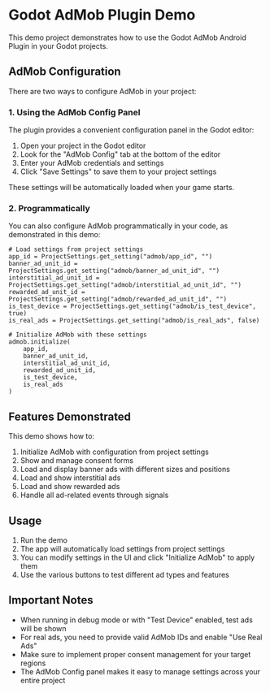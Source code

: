 # Godot AdMob Plugin Demo

This demo project demonstrates how to use the Godot AdMob Android Plugin in your Godot projects.

## AdMob Configuration

There are two ways to configure AdMob in your project:

### 1. Using the AdMob Config Panel

The plugin provides a convenient configuration panel in the Godot editor:

1. Open your project in the Godot editor
2. Look for the "AdMob Config" tab at the bottom of the editor
3. Enter your AdMob credentials and settings
4. Click "Save Settings" to save them to your project settings

These settings will be automatically loaded when your game starts.

### 2. Programmatically

You can also configure AdMob programmatically in your code, as demonstrated in this demo:

```gdscript
# Load settings from project settings
app_id = ProjectSettings.get_setting("admob/app_id", "")
banner_ad_unit_id = ProjectSettings.get_setting("admob/banner_ad_unit_id", "")
interstitial_ad_unit_id = ProjectSettings.get_setting("admob/interstitial_ad_unit_id", "")
rewarded_ad_unit_id = ProjectSettings.get_setting("admob/rewarded_ad_unit_id", "")
is_test_device = ProjectSettings.get_setting("admob/is_test_device", true)
is_real_ads = ProjectSettings.get_setting("admob/is_real_ads", false)

# Initialize AdMob with these settings
admob.initialize(
	app_id,
	banner_ad_unit_id,
	interstitial_ad_unit_id,
	rewarded_ad_unit_id,
	is_test_device,
	is_real_ads
)
```

## Features Demonstrated

This demo shows how to:

1. Initialize AdMob with configuration from project settings
2. Show and manage consent forms
3. Load and display banner ads with different sizes and positions
4. Load and show interstitial ads
5. Load and show rewarded ads
6. Handle all ad-related events through signals

## Usage

1. Run the demo
2. The app will automatically load settings from project settings
3. You can modify settings in the UI and click "Initialize AdMob" to apply them
4. Use the various buttons to test different ad types and features

## Important Notes

- When running in debug mode or with "Test Device" enabled, test ads will be shown
- For real ads, you need to provide valid AdMob IDs and enable "Use Real Ads"
- Make sure to implement proper consent management for your target regions
- The AdMob Config panel makes it easy to manage settings across your entire project
